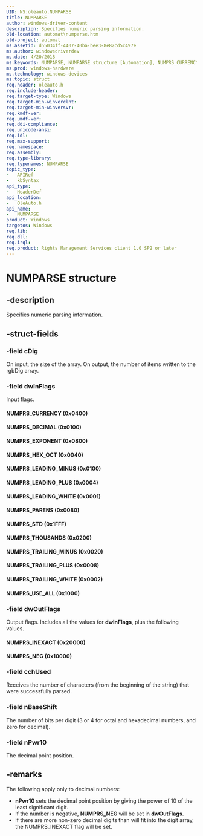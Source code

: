 ```yaml
---
UID: NS:oleauto.NUMPARSE
title: NUMPARSE
author: windows-driver-content
description: Specifies numeric parsing information.
old-location: automat\numparse.htm
old-project: automat
ms.assetid: d55034ff-4407-40ba-bee3-8e82cd5c497e
ms.author: windowsdriverdev
ms.date: 4/20/2018
ms.keywords: NUMPARSE, NUMPARSE structure [Automation], NUMPRS_CURRENCY, NUMPRS_DECIMAL, NUMPRS_EXPONENT, NUMPRS_HEX_OCT, NUMPRS_INEXACT, NUMPRS_LEADING_MINUS, NUMPRS_LEADING_PLUS, NUMPRS_LEADING_WHITE, NUMPRS_NEG, NUMPRS_PARENS, NUMPRS_STD, NUMPRS_THOUSANDS, NUMPRS_TRAILING_MINUS, NUMPRS_TRAILING_PLUS, NUMPRS_TRAILING_WHITE, NUMPRS_USE_ALL, _oa96_NUMPARSE, automat.numparse, oleauto/NUMPARSE
ms.prod: windows-hardware
ms.technology: windows-devices
ms.topic: struct
req.header: oleauto.h
req.include-header: 
req.target-type: Windows
req.target-min-winverclnt: 
req.target-min-winversvr: 
req.kmdf-ver: 
req.umdf-ver: 
req.ddi-compliance: 
req.unicode-ansi: 
req.idl: 
req.max-support: 
req.namespace: 
req.assembly: 
req.type-library: 
req.typenames: NUMPARSE
topic_type:
-	APIRef
-	kbSyntax
api_type:
-	HeaderDef
api_location:
-	OleAuto.h
api_name:
-	NUMPARSE
product: Windows
targetos: Windows
req.lib: 
req.dll: 
req.irql: 
req.product: Rights Management Services client 1.0 SP2 or later
---
```


# NUMPARSE structure


## -description


Specifies numeric parsing information.


## -struct-fields




### -field cDig

On input, the size of the array. On output, the number of items written to the rgbDig array.


### -field dwInFlags

Input flags.



#### NUMPRS_CURRENCY (0x0400)



#### NUMPRS_DECIMAL (0x0100)



#### NUMPRS_EXPONENT (0x0800)



#### NUMPRS_HEX_OCT (0x0040)



#### NUMPRS_LEADING_MINUS (0x0100)



#### NUMPRS_LEADING_PLUS (0x0004)



#### NUMPRS_LEADING_WHITE (0x0001)



#### NUMPRS_PARENS (0x0080)



#### NUMPRS_STD (0x1FFF)



#### NUMPRS_THOUSANDS (0x0200)



#### NUMPRS_TRAILING_MINUS (0x0020)



#### NUMPRS_TRAILING_PLUS (0x0008)



#### NUMPRS_TRAILING_WHITE (0x0002)



#### NUMPRS_USE_ALL (0x1000)


### -field dwOutFlags

Output flags. Includes all the values for <b>dwInFlags</b>, plus the following values.



#### NUMPRS_INEXACT (0x20000)



#### NUMPRS_NEG (0x10000)


### -field cchUsed

Receives the number of characters (from the beginning of the string) that were successfully parsed.


### -field nBaseShift

The number of bits per digit (3 or 4 for octal and hexadecimal numbers, and zero for decimal).



### -field nPwr10

The decimal point position.


## -remarks



The following apply only to decimal numbers:

<ul>
<li><b>nPwr10</b> sets the decimal point position by giving the power of 10 of the least significant digit.</li>
<li>If the number is negative, <b>NUMPRS_NEG</b> will be set in <b>dwOutFlags</b>.</li>
<li>If there are more non-zero decimal digits than will fit into the digit array, the NUMPRS_INEXACT flag will be set.
</li>
</ul>


